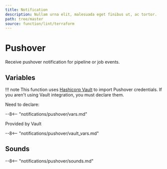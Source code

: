 ```yaml
---
title: Notification
description: Nullam urna elit, malesuada eget finibus ut, ac tortor.
path: tree/master
source: function/lint/terraform
---
```


# Pushover

Receive pushover notification for pipeline or job events.

## Variables

!!! note
    This function uses [Hashicorp Vault](https://www.vaultproject.io/) to import Pushover credentials.  If you aren't using Vault integration, you must declare them.

Need to declare:

--8<-- "notifications/pushover/vars.md"

Provided by Vault

--8<-- "notifications/pushover/vault_vars.md"

## Sounds

--8<-- "notifications/pushover/sounds.md"
